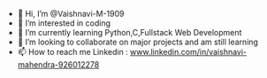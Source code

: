- 👋 Hi, I’m @Vaishnavi-M-1909
- 👀 I’m interested in coding
- 🌱 I’m currently learning Python,C,Fullstack Web Development
- 💞️ I’m looking to collaborate on major projects and am still learning
- 📫 How to reach me Linkedin : www.linkedin.com/in/vaishnavi-mahendra-926012278

<!---
Vaishnavi-M-1909/Vaishnavi-M-1909 is a ✨ special ✨ repository because its `README.md` (this file) appears on your GitHub profile.
You can click the Preview link to take a look at your changes.
--->
